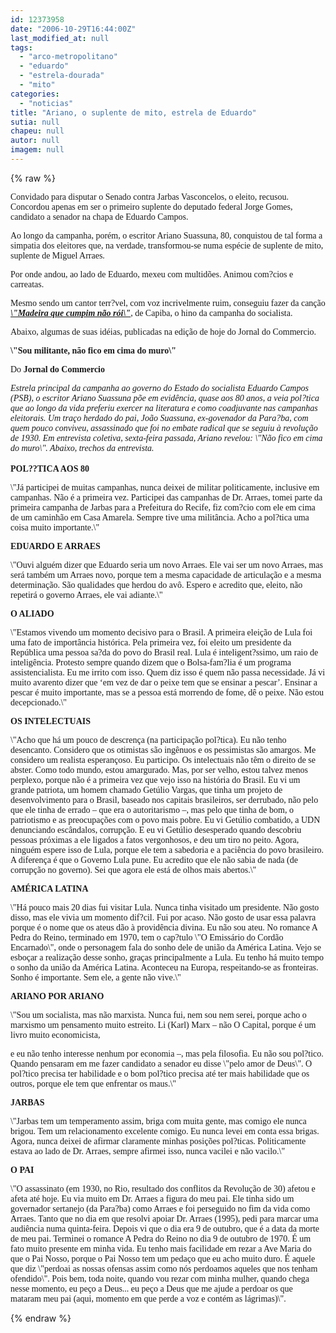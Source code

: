 ```yaml
---
id: 12373958
date: "2006-10-29T16:44:00Z"
last_modified_at: null
tags:
  - "arco-metropolitano"
  - "eduardo"
  - "estrela-dourada"
  - "mito"
categories:
  - "noticias"
title: "Ariano, o suplente de mito, estrela de Eduardo"
sutia: null
chapeu: null
autor: null
imagem: null
---
```

{% raw %}
<p><P><FONT face=Verdana>Convidado para disputar o Senado contra Jarbas Vasconcelos, o eleito, recusou. Concordou apenas em ser o primeiro suplente do deputado federal Jorge Gomes, candidato a senador na chapa de Eduardo Campos.</FONT></P></p>
<p><P><FONT face=Verdana>Ao longo da campanha, porém, o escritor Ariano Suassuna, 80, conquistou de tal forma a simpatia dos eleitores que, na verdade, transformou-se numa espécie de suplente de mito, suplente de Miguel Arraes.</FONT></P></p>
<p><P><FONT face=Verdana>Por onde andou, ao lado de Eduardo, mexeu com multidões. Animou com?cios e carreatas. </FONT></P></p>
<p><P><FONT face=Verdana>Mesmo sendo um cantor terr?vel, com voz incrivelmente ruim, conseguiu fazer da canção <STRONG><EM><FONT color=mediumblue><A href=\"https://capiba.letras.terra.com.br/letras/174179/\" target=_blank>\"Madeira que cumpim não rói\"</A></FONT></EM></STRONG>, de Capiba,&nbsp;o hino da campanha do socialista.</FONT></P></p>
<p><P><FONT face=Verdana>Abaixo, algumas de suas idéias, publicadas na edição de hoje do Jornal do Commercio.</FONT></P></p>
<p><P><B><FONT face=Verdana>\"Sou militante, não fico em cima do muro\"<BR></FONT></P></B></p>
<p><P><FONT face=Verdana>Do <STRONG>Jornal do Commercio</STRONG></FONT></P></p>
<p><P><I><FONT face=Verdana>Estrela principal da campanha ao governo do Estado do socialista Eduardo Campos (PSB), o escritor Ariano Suassuna põe em evidência, quase aos 80 anos, a veia pol?tica que ao longo da vida preferiu exercer na literatura e como coadjuvante nas campanhas eleitorais. Um traço herdado do pai, João Suassuna, ex-govenador da Para?ba, com quem pouco conviveu, assassinado que foi no embate radical que se seguiu à revolução de 1930. Em entrevista coletiva, sexta-feira passada, Ariano revelou: \"Não fico em cima do muro\". Abaixo, trechos da entrevista.</FONT></I><BR><BR><FONT face=Verdana><STRONG>POL??TICA AOS 80</STRONG> </FONT></P></p>
<p><P><FONT face=Verdana>\"Já participei de muitas campanhas, nunca deixei de militar politicamente, inclusive em campanhas. Não é a primeira vez. Participei das campanhas de Dr. Arraes, tomei parte da primeira campanha de Jarbas para a Prefeitura do Recife, fiz com?cio com ele em cima de um caminhão em Casa Amarela. Sempre tive uma militância. Acho a pol?tica uma coisa muito importante.\" </FONT></P></p>
<p><P><FONT face=Verdana><STRONG>EDUARDO E ARRAES</STRONG> </FONT></P></p>
<p><P><FONT face=Verdana>\"Ouvi alguém dizer que Eduardo seria um novo Arraes. Ele vai ser um novo Arraes, mas será também um Arraes novo, porque tem a mesma capacidade de articulação e a mesma determinação. São qualidades que herdou do avô. Espero e acredito que, eleito, não repetirá o governo Arraes, ele vai adiante.\" </FONT></P></p>
<p><P><FONT face=Verdana><STRONG>O ALIADO</STRONG> </FONT></P></p>
<p><P><FONT face=Verdana>\"Estamos vivendo um momento decisivo para o Brasil. A primeira eleição de Lula foi uma fato de importância histórica. Pela primeira vez, foi eleito um presidente da República uma pessoa sa?da do povo do Brasil real. Lula é inteligent?ssimo, um raio de inteligência. Protesto sempre quando dizem que o Bolsa-fam?lia é um programa assistencialista. Eu me irrito com isso. Quem diz isso é quem não passa necessidade. Já vi muito avarento dizer que ‘em vez de dar o peixe tem que se ensinar a pescar’. Ensinar a pescar é muito importante, mas se a pessoa está morrendo de fome, dê o peixe. Não estou decepcionado.\" </FONT></P></p>
<p><P><FONT face=Verdana><STRONG>OS INTELECTUAIS</STRONG> </FONT></P></p>
<p><P><FONT face=Verdana>\"Acho que há um pouco de descrença (na participação pol?tica). Eu não tenho desencanto. Considero que os otimistas são ingênuos e os pessimistas são amargos. Me considero um realista esperançoso. Eu participo. Os intelectuais não têm o direito de se abster. Como todo mundo, estou amargurado. Mas, por ser velho, estou talvez menos perplexo, porque não é a primeira vez que vejo isso na história do Brasil. Eu vi um grande patriota, um homem chamado Getúlio Vargas, que tinha um projeto de desenvolvimento para o Brasil, baseado nos capitais brasileiros, ser derrubado, não pelo que ele tinha de errado – que era o autoritarismo –, mas pelo que tinha de bom, o patriotismo e as preocupações com o povo mais pobre. Eu vi Getúlio combatido, a UDN denunciando escândalos, corrupção. E eu vi Getúlio desesperado quando descobriu pessoas próximas a ele ligados a fatos vergonhosos, e deu um tiro no peito. Agora, ninguém espere isso de Lula, porque ele tem a sabedoria e a paciência do povo brasileiro. A diferença é que o Governo Lula pune. Eu acredito que ele não sabia de nada (de corrupção no governo). Sei que agora ele está de olhos mais abertos.\" </FONT></P></p>
<p><P><FONT face=Verdana><STRONG>AMÉRICA LATINA</STRONG> </FONT></P></p>
<p><P><FONT face=Verdana>\"Há pouco mais 20 dias fui visitar Lula. Nunca tinha visitado um presidente. Não gosto disso, mas ele vivia um momento dif?cil. Fui por acaso. Não gosto de usar essa palavra porque é o nome que os ateus dão à providência divina. Eu não sou ateu. No romance A Pedra do Reino, terminado em 1970, tem o cap?tulo \"O Emissário do Cordão Encarnado\", onde o personagem fala do sonho dele de união da América Latina. Vejo se esboçar a realização desse sonho, graças principalmente a Lula. Eu tenho há muito tempo o sonho da união da América Latina. Aconteceu na Europa, respeitando-se as fronteiras. Sonho é importante. Sem ele, a gente não vive.\" </FONT></P></p>
<p><P><FONT face=Verdana><STRONG>ARIANO POR ARIANO</STRONG> </FONT></P></p>
<p><P><FONT face=Verdana>\"Sou um socialista, mas não marxista. Nunca fui, nem sou nem serei, porque acho o marxismo um pensamento muito estreito. Li (Karl) Marx – não O Capital, porque é um livro muito economicista,</p>
<p> e eu não tenho interesse nenhum por economia –, mas pela filosofia. Eu não sou pol?tico. Quando pensaram em me fazer candidato a senador eu disse \"pelo amor de Deus\". O pol?tico precisa ter habilidade e o bom pol?tico precisa até ter mais habilidade que os outros, porque ele tem que enfrentar os maus.\" </FONT></P></p>
<p><P><FONT face=Verdana><STRONG>JARBAS </STRONG></FONT></P></p>
<p><P><FONT face=Verdana>\"Jarbas tem um temperamento assim, briga com muita gente, mas comigo ele nunca brigou. Tem um relacionamento excelente comigo. Eu nunca levei em conta essa brigas. Agora, nunca deixei de afirmar claramente minhas posições pol?ticas. Politicamente estava ao lado de Dr. Arraes, sempre afirmei isso, nunca vacilei e não vacilo.\" </FONT></P></p>
<p><P><FONT face=Verdana><STRONG>O PAI</STRONG> </FONT></P></p>
<p><P><FONT face=Verdana>\"O assassinato (em 1930, no Rio, resultado dos conflitos da Revolução de 30) afetou e afeta até hoje. Eu via muito em Dr. Arraes a figura do meu pai. Ele tinha sido um governador sertanejo (da Para?ba) como Arraes e foi perseguido no fim da vida como Arraes. Tanto que no dia em que resolvi apoiar Dr. Arraes (1995), pedi para marcar uma audiência numa quinta-feira. Depois vi que o dia era 9 de outubro, que é a data da morte de meu pai. Terminei o romance A Pedra do Reino no dia 9 de outubro de 1970. É um fato muito presente em minha vida. Eu tenho mais facilidade em rezar a Ave Maria do que o Pai Nosso, porque o Pai Nosso tem um pedaço que eu acho muito duro. É aquele que diz \"perdoai as nossas ofensas assim como nós perdoamos aqueles que nos tenham ofendido\". Pois bem, toda noite, quando vou rezar com minha mulher, quando chega nesse momento, eu peço a Deus... eu peço a Deus que me ajude a perdoar os que mataram meu pai (aqui, momento em que perde a voz e contém as lágrimas)\". </FONT></P> </p>
{% endraw %}